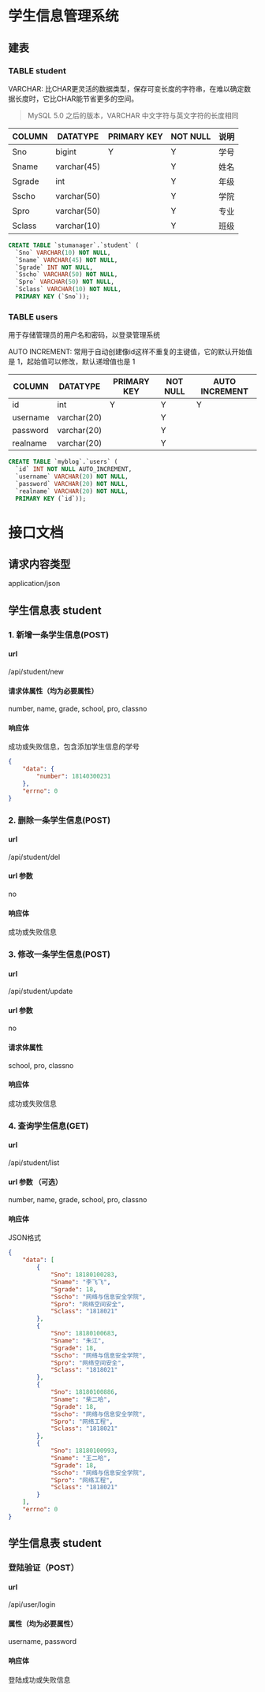# 学生信息管理系统

## 建表
### TABLE student

VARCHAR: 比CHAR更灵活的数据类型，保存可变长度的字符串，在难以确定数据长度时，它比CHAR能节省更多的空间。
> MySQL 5.0 之后的版本，VARCHAR 中文字符与英文字符的长度相同

|COLUMN|DATATYPE|PRIMARY KEY|NOT NULL|说明|
|---|---|---|---|---|
|Sno|bigint|Y|Y|学号|
|Sname|varchar(45)||Y|姓名|
|Sgrade|int||Y|年级|
|Sscho|varchar(50)||Y|学院|
|Spro|varchar(50)||Y|专业|
|Sclass|varchar(10)||Y|班级|

```sql
CREATE TABLE `stumanager`.`student` (
  `Sno` VARCHAR(10) NOT NULL,
  `Sname` VARCHAR(45) NOT NULL,
  `Sgrade` INT NOT NULL,
  `Sscho` VARCHAR(50) NOT NULL,
  `Spro` VARCHAR(50) NOT NULL,
  `Sclass` VARCHAR(10) NOT NULL,
  PRIMARY KEY (`Sno`));
```

### TABLE users

用于存储管理员的用户名和密码，以登录管理系统

AUTO INCREMENT: 
常用于自动创建像id这样不重复的主键值，它的默认开始值是 1，起始值可以修改，默认递增值也是 1

|COLUMN|DATATYPE|PRIMARY KEY|NOT NULL|AUTO INCREMENT|
|---|---|---|---|---|
|id|int|Y|Y|Y|
|username|varchar(20)||Y||
|password|varchar(20)||Y||
|realname|varchar(20)||Y||

```sql
CREATE TABLE `myblog`.`users` (
  `id` INT NOT NULL AUTO_INCREMENT,
  `username` VARCHAR(20) NOT NULL,
  `password` VARCHAR(20) NOT NULL,
  `realname` VARCHAR(20) NOT NULL,
  PRIMARY KEY (`id`));
```

# 接口文档
## 请求内容类型
application/json
## 学生信息表 student
### 1. 新增一条学生信息(POST)
#### url
/api/student/new
#### 请求体属性（均为必要属性）
number, name, grade, school, pro, classno
#### 响应体
成功或失败信息，包含添加学生信息的学号
```json
{
    "data": {
        "number": 18140300231
    },
    "errno": 0
}
```
### 2. 删除一条学生信息(POST)
#### url
/api/student/del
#### url 参数
no
#### 响应体
成功或失败信息
### 3. 修改一条学生信息(POST)
#### url
/api/student/update
#### url 参数
no
#### 请求体属性
school, pro, classno
#### 响应体
成功或失败信息
### 4. 查询学生信息(GET)
#### url
/api/student/list
#### url 参数 （可选）
number, name, grade, school, pro, classno
#### 响应体
JSON格式
```json
{
    "data": [
        {
            "Sno": 18180100283,
            "Sname": "李飞飞",
            "Sgrade": 18,
            "Sscho": "网络与信息安全学院",
            "Spro": "网络空间安全",
            "Sclass": "1818021"
        },
        {
            "Sno": 18180100683,
            "Sname": "朱江",
            "Sgrade": 18,
            "Sscho": "网络与信息安全学院",
            "Spro": "网络空间安全",
            "Sclass": "1818021"
        },
        {
            "Sno": 18180100886,
            "Sname": "柴二哈",
            "Sgrade": 18,
            "Sscho": "网络与信息安全学院",
            "Spro": "网络工程",
            "Sclass": "1818021"
        },
        {
            "Sno": 18180100993,
            "Sname": "王二哈",
            "Sgrade": 18,
            "Sscho": "网络与信息安全学院",
            "Spro": "网络工程",
            "Sclass": "1818021"
        }
    ],
    "errno": 0
}
```

## 学生信息表 student
### 登陆验证（POST）
#### url
/api/user/login
#### 属性（均为必要属性）
username, password
#### 响应体
登陆成功或失败信息

